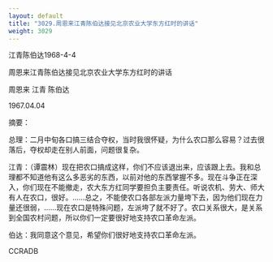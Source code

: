 ```yaml
---
layout: default
title: "3029.周恩来江青陈伯达接见北京农业大学东方红时的讲话"
weight: 3029
---
```


江青陈伯达1968-4-4

周恩来江青陈伯达接见北京农业大学东方红时的讲话

周恩来 江青 陈伯达

1967.04.04

摘要：

总理：二月中旬各口搞三结合夺权，当时我很怀疑，为什么农口那么容易？过去很落后，夺权却走在别人前面，问题很复杂。

江青：（谭震林）现在把农口搞成这样，你们不应该退出来，应该跟上去。我和总理都不知道他有这么多恶劣的东西，以前对他的东西掌握不多。现在斗争正在深入，你们现在不能撤走，农大东方红同学要担负主要责任。听说农机、劳大、师大有人在农口，很好。……总之，不能使农口各部左派力量垮下去，因为他们现在力量还很弱，……现在农口是特殊问题，左派垮了就不好了。农口关系很大，是关系到全国农村问题，所以你们一定要很好地支持农口革命左派。

伯达：我同意这个意见，希望你们很好地支持农口革命左派。

CCRADB

